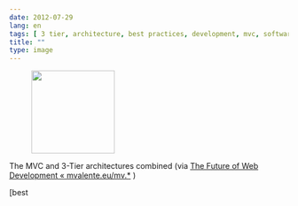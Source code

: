 ```yaml
---
date: 2012-07-29
lang: en
tags: [ 3 tier, architecture, best practices, development, mvc, software ]
title: ""
type: image
---
```


<figure>
<a
href="https://hugo.ferreira.cc/the-mvc-and-3-tier-architectures-combined-via-the/attachment/704/"
rel="attachment"><img
src="https://hugo.ferreira.cc/wp-content/uploads/2012/07/tumblr_m7wfv5x0Ng1qz82meo1_540-150x150.png"
width="150" height="150" /></a></figure>

The MVC and 3-Tier architectures combined (via [The Future of Web
Development «
mvalente.eu/mv.\*](http://mvalente.eu/2007/05/19/the-future-of-web-development/)
)

[best
